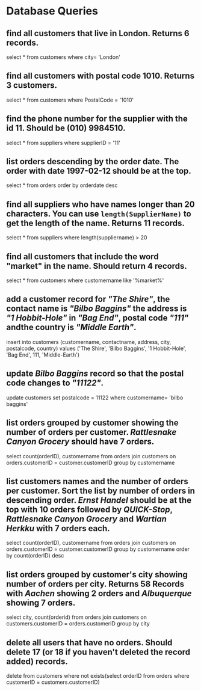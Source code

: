 # Database Queries

## find all customers that live in London. Returns 6 records.

select * from customers
where city= 'London'

## find all customers with postal code 1010. Returns 3 customers.

select * from customers
where PostalCode = '1010'

## find the phone number for the supplier with the id 11. Should be (010) 9984510.

select * from suppliers
where supplierID = '11'

## list orders descending by the order date. The order with date 1997-02-12 should be at the top.

select * from orders
order by orderdate desc

## find all suppliers who have names longer than 20 characters. You can use `length(SupplierName)` to get the length of the name. Returns 11 records.

select * from suppliers
where length(suppliername) > 20

## find all customers that include the word "market" in the name. Should return 4 records.

select * from customers
where customername like '%market%'

## add a customer record for _"The Shire"_, the contact name is _"Bilbo Baggins"_ the address is _"1 Hobbit-Hole"_ in _"Bag End"_, postal code _"111"_ andthe country is _"Middle Earth"_.

insert into customers (customername, contactname, address, city, postalcode, country)
values ('The Shire', 'Bilbo Baggins', '1 Hobbit-Hole', 'Bag End', 111, 'Middle-Earth')

## update _Bilbo Baggins_ record so that the postal code changes to _"11122"_.

update customers
set postalcode = 11122
where customername= 'bilbo baggins'

## list orders grouped by customer showing the number of orders per customer. _Rattlesnake Canyon Grocery_ should have 7 orders.

select count(orderID), customername from orders
join customers on orders.customerID = customer.customerID
group by customername

## list customers names and the number of orders per customer. Sort the list by number of orders in descending order. _Ernst Handel_ should be at the top with 10 orders followed by _QUICK-Stop_, _Rattlesnake Canyon Grocery_ and _Wartian Herkku_ with 7 orders each.

select count(orderID), customername from orders
join customers on orders.customerID = customer.customerID
group by customername
order by count(orderID) desc

## list orders grouped by customer's city showing number of orders per city. Returns 58 Records with _Aachen_ showing 2 orders and _Albuquerque_ showing 7 orders.

select city, count(orderid) from orders
join customers on customers.customerID = orders.customerID
group by city

## delete all users that have no orders. Should delete 17 (or 18 if you haven't deleted the record added) records.

delete from customers
where not exists(select orderID from orders where customerID = customers.customerID)

